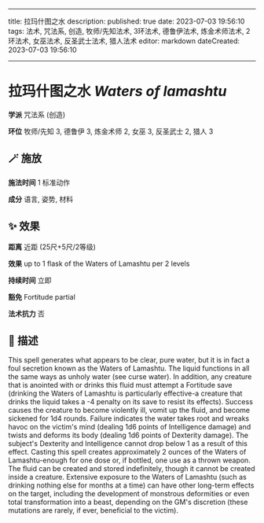 
---
title: 拉玛什图之水
description: 
published: true
date: 2023-07-03 19:56:10
tags: 法术, 咒法系, 创造, 牧师/先知法术, 3环法术, 德鲁伊法术, 炼金术师法术, 2环法术, 女巫法术, 反圣武士法术, 猎人法术
editor: markdown
dateCreated: 2023-07-03 19:56:10

---

# **拉玛什图之水** *Waters of lamashtu*

**学派** 咒法系 (创造) 

**环位** 牧师/先知 3, 德鲁伊 3, 炼金术师 2, 女巫 3, 反圣武士 2, 猎人 3

## 🪄 施放

**施法时间** 1 标准动作

**成分** 语言, 姿势, 材料

## ✨ 效果  

**距离** 近距 (25尺+5尺/2等级) 

**效果** up to 1 flask of the Waters of Lamashtu per 2 levels 

**持续时间** 立即 

**豁免** Fortitude partial

**法术抗力** 否

## 📖 描述

This spell generates what appears to be clear, pure water, but it is in fact a foul secretion known as the Waters of Lamashtu. The liquid functions in all the same ways as unholy water (see curse water). In addition, any creature that is anointed with or drinks this fluid must attempt a Fortitude save (drinking the Waters of Lamashtu is particularly effective-a creature that drinks the liquid takes a -4 penalty on its save to resist its effects). Success causes the creature to become violently ill, vomit up the fluid, and become sickened for 1d4 rounds. Failure indicates the water takes root and wreaks havoc on the victim's mind (dealing 1d6 points of Intelligence damage) and twists and deforms its body (dealing 1d6 points of Dexterity damage). The subject's Dexterity and Intelligence cannot drop below 1 as a result of this effect. Casting this spell creates approximately 2 ounces of the Waters of Lamashtu-enough for one dose or, if bottled, one use as a thrown weapon.  The fluid can be created and stored indefinitely, though it cannot be created inside a creature. Extensive exposure to the Waters of Lamashtu (such as drinking nothing else for months at a time) can have other long-term effects on the target, including the development of monstrous deformities or even total transformation into a beast, depending on the GM's discretion (these mutations are rarely, if ever, beneficial to the victim).
    